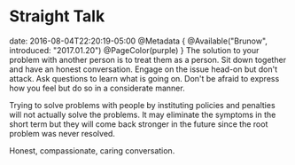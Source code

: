 # Straight Talk
date: 2016-08-04T22:20:19-05:00
@Metadata {
  @Available("Brunow", introduced: "2017.01.20")
  @PageColor(purple)
}
The solution to your problem with another person is to treat them as a person. Sit down together and have an honest conversation. Engage on the issue head-on but don't attack. Ask questions to learn what is going on. Don't be afraid to express how you feel but do so in a considerate manner.

Trying to solve problems with people by instituting policies and penalties will not actually solve the problems. It may eliminate the symptoms in the short term but they will come back stronger in the future since the root problem was never resolved.

Honest, compassionate, caring conversation.

